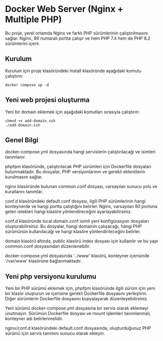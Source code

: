 # Docker Web Server (Nginx + Multiple PHP)
Bu proje, yerel ortamda Nginx ve farklı PHP sürümlerinin çalıştırılmasını sağlar. Nginx, 89 numaralı portta çalışır ve hem PHP 7.4 hem de PHP 8.2 sürümlerini içerir.

## Kurulum
Kurulum için proje klasöründeki install klasöründe aşağıdaki komutu çalıştırın:
```
docker compose up -d
```

## Yeni web projesi oluşturma
Yeni bir domain eklemek için aşağıdaki komutları sırasıyla çalıştırın:
````
chmod +x add-domain.ssh
./add-domain.ssh
````

## Genel Bilgi
docker-compose.yml dosyasında hangi servislerin çalıştırılacağı ve isimleri tanımlanır.

phpfpm klasöründe, çalıştırılacak PHP sürümleri için Dockerfile dosyaları bulunmaktadır. Bu dosyalar, PHP versiyonlarının ve gerekli eklentilerin kurulmasını sağlar.

nginx klasöründe bulunan common.conf dosyası, varsayılan sunucu yolu ve kurallarını tanımlar.

conf.d klasöründeki default.conf dosyası, ilgili PHP sürümlerinin hangi konteynerde ve hangi portta çalıştığını belirler. Nginx, varsayılan 80 portuna gelen istekleri hangi klasöre yönlendireceğini ayarlayabilirsiniz.

conf.d klasöründe local.domain.conf isimli yeni konfigürasyon dosyaları oluşturabilirsiniz. Bu dosyalar, hangi domainin çalışacağı, hangi PHP sürümünün kullanılacağı ve hangi klasöre yönlendirileceğini belirler.

domain klasörü altında, public klasörü index dosyası için kullanılır ve bu yapı common.conf dosyasından düzenlenebilir.

docker-compose.yml dosyasında '../www' klasörü, konteyner içerisinde '/var/www' klasörüne bağlanmaktadır.

## Yeni php versiyonu kurulumu
Yeni bir PHP sürümü eklemek için, phpfpm klasöründe ilgili sürüm için yeni bir klasör oluşturun ve içerisine gerekli Dockerfile dosyasını yerleştirin. Diğer sürümlerin Dockerfile dosyasını kopyalayarak düzenleyebilirsiniz.

Yeni sürümü docker-compose.yml dosyasına bir servis olarak eklemeyi unutmayın. Sürümün Dockerfile dosyası ve mount işlemleri tanımlanmalı, konteyner adı belirlenmelidir.

nginx/conf.d klasöründeki default.conf dosyasında, oluşturduğunuz PHP sürümü için servis tanımını sunucu olarak ekleyin.